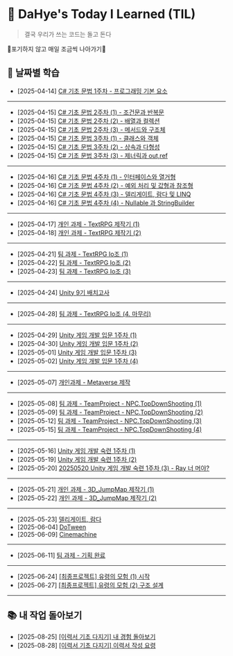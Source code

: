 # 📝 DaHye's Today I Learned (TIL)

> 결국 우리가 쓰는 코드는 돌고 돈다

🎇포기하지 않고 매일 조금씩 나아가기🎇

## 📅 날짜별 학습
- [2025-04-14] [C# 기초 문법 1주차 - 프로그래밍 기본 요소](./TIL/2025-04-14.md)
- --
- [2025-04-15] [C# 기초 문법 2주차 (1) - 조건문과 반복문](./TIL/2025-04-15(01).md)
- [2025-04-15] [C# 기초 문법 2주차 (2) - 배열과 컬렉션](./TIL/2025-04-15(02).md)
- [2025-04-15] [C# 기초 문법 2주차 (3) - 메서드와 구조체](./TIL/2025-04-15(03).md)
- [2025-04-15] [C# 기초 문법 3주차 (1) - 클래스와 객체](./TIL/2025-04-15(04).md)
- [2025-04-15] [C# 기초 문법 3주차 (2) - 상속과 다형성](./TIL/2025-04-15(05).md)
- [2025-04-15] [C# 기초 문법 3주차 (3) - 제너릭과 out,ref](./TIL/2025-04-15(06).md)
- --
- [2025-04-16] [C# 기초 문법 4주차 (1) - 인터페이스와 열거형](./TIL/2025-04-16(01).md)
- [2025-04-16] [C# 기초 문법 4주차 (2) - 예외 처리 및 값형과 참조형](./TIL/2025-04-16(02).md)
- [2025-04-16] [C# 기초 문법 4주차 (3) - 델리게이트, 람다 및 LINQ](./TIL/2025-04-16(03).md)
- [2025-04-16] [C# 기초 문법 4주차 (4) - Nullable 과 StringBuilder](./TIL/2025-04-16(04).md)
- --
- [2025-04-17] [개인 과제 - TextRPG 제작기 (1)](./TIL/2025-04-17.md)
- [2025-04-18] [개인 과제 - TextRPG 제작기 (2)](./TIL/2025-04-18.md)
- --
- [2025-04-21] [팀 과제 - TextRPG Io조 (1)](./TIL/2025-04-21.md)
- [2025-04-22] [팀 과제 - TextRPG Io조 (2)](./TIL/2025-04-22.md)
- [2025-04-23] [팀 과제 - TextRPG Io조 (3)](./TIL/2025-04-23.md)
- --
- [2025-04-24] [Unity 9기 배치고사](./TIL/2025-04-24.md)
- --
- [2025-04-28] [팀 과제 - TextRPG Io조 (4. 마무리)](./TIL/2025-04-28.md)
- --
- [2025-04-29] [Unity 게임 개발 입문 1주차 (1)](./TIL/2025-04-29.md)
- [2025-04-30] [Unity 게임 개발 입문 1주차 (2)](./TIL/2025-04-30.md)
- [2025-05-01] [Unity 게임 개발 입문 1주차 (3)](./TIL/2025-05-01.md)
- [2025-05-02] [Unity 게임 개발 입문 1주차 (4)](./TIL/2025-05-02.md)
- --
- [2025-05-07] [개인과제 - Metaverse 제작](./TIL/2025-05-07.md)
- --
- [2025-05-08] [팀 과제 - TeamProject - NPC.TopDownShooting (1)](./TIL/2025-05-08.md)
- [2025-05-09] [팀 과제 - TeamProject - NPC.TopDownShooting (2)](./TIL/2025-05-09.md)
- [2025-05-12] [팀 과제 - TeamProject - NPC.TopDownShooting (3)](./TIL/2025-05-12.md)
- [2025-05-15] [팀 과제 - TeamProject - NPC.TopDownShooting (4)](./TIL/2025-05-15.md)
- --
- [2025-05-16] [Unity 게임 개발 숙련 1주차 (1)](./TIL/2025-05-16.md)
- [2025-05-19] [Unity 게임 개발 숙련 1주차 (2)](./TIL/2025-05-19.md)
- [2025-05-20] [20250520 Unity 게임 개발 숙련 1주차 (3) - Ray 너 머야?](./TIL/2025-05-20.md)
- --
- [2025-05-21] [개인 과제 - 3D_JumpMap 제작기 (1)](./TIL/2025-05-21.md)
- [2025-05-22] [개인 과제 - 3D_JumpMap 제작기 (2)](./TIL/2025-05-22.md)
- --
- [2025-05-23] [델리게이트, 람다](./2025-05-23.md)
- [2025-06-04] [DoTween](./TIL/2025-06-04.md)
- [2025-06-09] [Cinemachine](./TIL/2025-06-09.md)
- --
- [2025-06-11] [팀 과제 - 기획 완료](./TIL/2025-06-11.md)
- --
- [2025-06-24] [[최종프로젝트] 유령의 모험 (1) 시작](./TIL/2025-06-24.md)
- [2025-06-27] [[최종프로젝트] 유령의 모험 (2) 구조 설계](./TIL/2025-06-27.md)
- --
## 📚 내 작업 돌아보기
- [2025-08-25] [[이력서 기초 다지기] 내 경험 돌아보기](./TIL/2025-08-25.md)
- [2025-08-28] [[이력서 기초 다지기] 이력서 작성 요령](./TIL/2025-08-28.md)